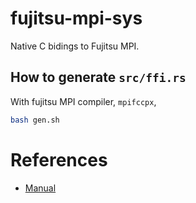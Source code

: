 # fujitsu-mpi-sys

Native C bidings to Fujitsu MPI.

## How to generate `src/ffi.rs`

With fujitsu MPI compiler, `mpifccpx`,

```bash
bash gen.sh
```

# References

- [Manual](https://software.fujitsu.com/cgi-bin/manualps.cgi?keyword=Technical+Computing+Suite&ostype=all&langtype=ja&viewtype=icon&btn_submit=)
